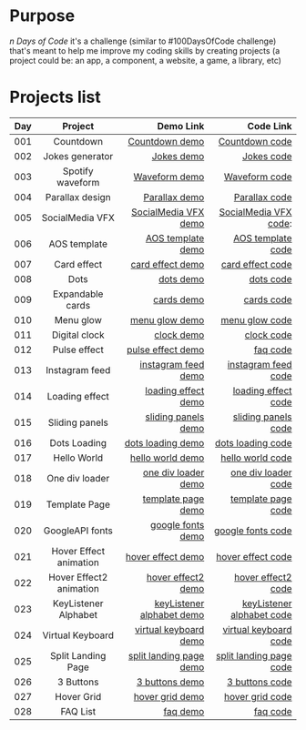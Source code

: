 # Purpose

_n Days of Code_ it's a challenge (similar to #100DaysOfCode challenge) that's meant to help me improve my coding skills by creating projects (a project could be: an app, a component, a website, a game, a library, etc)

# Projects list

| Day |         Project         |                   Demo Link |                   Code Link |
| --- | :---------------------: | --------------------------: | --------------------------: |
| 001 |        Countdown        |            [Countdown demo] |            [Countdown code] |
| 002 |     Jokes generator     |                [Jokes demo] |                [Jokes code] |
| 003 |    Spotify waveform     |             [Waveform demo] |             [Waveform code] |
| 004 |     Parallax design     |             [Parallax demo] |             [Parallax code] |
| 005 |     SocialMedia VFX     |     [ SocialMedia VFX demo] |    [ SocialMedia VFX code]: |
| 006 |      AOS template       |         [AOS template demo] |         [AOS template code] |
| 007 |       Card effect       |          [card effect demo] |          [card effect code] |
| 008 |          Dots           |                 [dots demo] |                 [dots code] |
| 009 |    Expandable cards     |                [cards demo] |                [cards code] |
| 010 |        Menu glow        |            [menu glow demo] |            [menu glow code] |
| 011 |      Digital clock      |                [clock demo] |                [clock code] |
| 012 |      Pulse effect       |         [pulse effect demo] |                  [faq code] |
| 013 |     Instagram feed      |       [instagram feed demo] |       [instagram feed code] |
| 014 |     Loading effect      |       [loading effect demo] |       [loading effect code] |
| 015 |     Sliding panels      |       [sliding panels demo] |       [sliding panels code] |
| 016 |      Dots Loading       |         [dots loading demo] |         [dots loading code] |
| 017 |       Hello World       |          [hello world demo] |          [hello world code] |
| 018 |     One div loader      |       [one div loader demo] |       [one div loader code] |
| 019 |      Template Page      |        [template page demo] |        [template page code] |
| 020 |     GoogleAPI fonts     |         [google fonts demo] |         [google fonts code] |
| 021 | Hover Effect animation  |         [hover effect demo] |         [hover effect code] |
| 022 | Hover Effect2 animation |        [hover effect2 demo] |        [hover effect2 code] |
| 023 |  KeyListener Alphabet   | [keyListener alphabet demo] | [keyListener alphabet code] |
| 024 |    Virtual Keyboard     |     [virtual keyboard demo] |     [virtual keyboard code] |
| 025 |   Split Landing Page    |   [split landing page demo] |   [split landing page code] |
| 026 |        3 Buttons        |            [3 buttons demo] |            [3 buttons code] |
| 027 |       Hover Grid        |           [hover grid demo] |           [hover grid code] |
| 028 |        FAQ List         |                  [faq demo] |                  [faq code] |

[countdown demo]: https://trstefan.github.io/ndaysofcode/Countdown/index.html
[countdown code]: https://github.com/trstefan/ndaysofcode/tree/master/Countdown
[jokes demo]: https://trstefan.github.io/ndaysofcode/Jokes%20Generator/index.html
[jokes code]: https://github.com/trstefan/ndaysofcode/tree/master/Jokes%20Generator
[waveform demo]: https://trstefan.github.io/ndaysofcode/Spotify%20waveform/index.html
[waveform code]: https://github.com/trstefan/ndaysofcode/tree/master/Spotify%20waveform
[parallax demo]: https://trstefan.github.io/ndaysofcode/Parallax%20design/index.html
[parallax code]: https://github.com/trstefan/ndaysofcode/tree/master/Parallax%20design
[faq demo]: https://trstefan.github.io/ndaysofcode/FAQ/index.html
[faq code]: https://github.com/trstefan/ndaysofcode/tree/master/FAQ
[hover grid demo]: https://trstefan.github.io/ndaysofcode/Hover%20Grid/index.html
[hover grid code]: https://github.com/trstefan/ndaysofcode/tree/master/Hover%20Grid
[3 buttons demo]: https://trstefan.github.io/ndaysofcode/3%20Buttons/index.html
[3 buttons code]: https://github.com/trstefan/ndaysofcode/tree/master/3%20Buttons
[split landing page demo]: https://trstefan.github.io/ndaysofcode/Split%20Landingpage/index.html
[split landing page code]: https://github.com/trstefan/ndaysofcode/tree/master/Split%20Landingpage
[virtual keyboard demo]: https://trstefan.github.io/ndaysofcode/Keyboard/index.html
[virtual keyboard code]: https://github.com/trstefan/ndaysofcode/tree/master/Keyboard
[keylistener alphabet demo]: https://trstefan.github.io/ndaysofcode/KeyListener%20Alphabet/index.html
[keylistener alphabet code]: https://github.com/trstefan/ndaysofcode/tree/master/KeyListener%20Alphabet
[hover effect2 demo]: https://trstefan.github.io/ndaysofcode/Hover%20Effect2/index.html
[hover effect2 code]: https://github.com/trstefan/ndaysofcode/tree/master/Hover%20Effect2
[hover effect demo]: https://trstefan.github.io/ndaysofcode/Hover%20Effect/index.html
[hover effect code]: https://github.com/trstefan/ndaysofcode/tree/master/Hover%20Effect
[ google fonts demo]: https://trstefan.github.io/ndaysofcode/GoogleAPI%20fonts/index.html
[ google fonts code]: https://github.com/trstefan/ndaysofcode/tree/master/GoogleAPI%20fonts
[ template page demo]: https://trstefan.github.io/ndaysofcode/404Template%20page/index.html
[ template page code]: https://github.com/trstefan/ndaysofcode/tree/master/404Template%20page
[ one div loader demo]: https://trstefan.github.io/ndaysofcode/OneDiv%20loader/index.html
[ one div loader code]: https://github.com/trstefan/ndaysofcode/tree/master/OneDiv%20loader
[ hello world demo]: https://trstefan.github.io/ndaysofcode/Hello%20World/index.html
[ hello world code]: https://github.com/trstefan/ndaysofcode/tree/master/Hello%20World
[ dots loading demo]: https://trstefan.github.io/ndaysofcode/Dots%20Loading/index.html
[ dots loading code]: https://github.com/trstefan/ndaysofcode/tree/master/Dots%20Loading
[ sliding panels demo]: https://trstefan.github.io/ndaysofcode/Sliding%20panels/index.html
[ sliding panels code]: https://github.com/trstefan/ndaysofcode/tree/master/Sliding%20panels
[ loading effect demo]: https://trstefan.github.io/ndaysofcode/Loading%20effect/index.html
[ loading effect code]: https://github.com/trstefan/ndaysofcode/tree/master/Loading%20effect
[instagram feed demo]: https://trstefan.github.io/ndaysofcode/Instagram%20Feed/index.html
[instagram feed code]: https://github.com/trstefan/ndaysofcode/tree/master/Instagram%20Feed
[ pulse effect demo]: https://trstefan.github.io/ndaysofcode/Pulse%20Effect/index.html
[ pulse effect code]: https://github.com/trstefan/ndaysofcode/tree/master/Pulse%20Effect
[ clock demo]: https://trstefan.github.io/ndaysofcode/Digital%20Clock/index.html
[ clock code]: https://github.com/trstefan/ndaysofcode/tree/master/Digital%20Clock
[ menu glow demo]: https://trstefan.github.io/ndaysofcode/Menu%20glow/index.html
[ menu glow code]: https://github.com/trstefan/ndaysofcode/tree/master/Menu%20glow
[ cards demo]: https://trstefan.github.io/ndaysofcode/Expandable%20Cards/index.html
[ cards code]: https://github.com/trstefan/ndaysofcode/tree/master/Expandable%20Cards
[ dots demo]: https://trstefan.github.io/ndaysofcode/Dots/index.html
[ dots code]: https://github.com/trstefan/ndaysofcode/tree/master/Dots
[ card effect demo]: https://trstefan.github.io/ndaysofcode/Card%20effect/index.html
[ card effect code]: https://github.com/trstefan/ndaysofcode/tree/master/Card%20effect
[ aos template demo]: https://trstefan.github.io/ndaysofcode/AOS%20template/index.html
[ aos template code]: https://github.com/trstefan/ndaysofcode/tree/master/AOS%20template
[ socialmedia vfx demo]: https://trstefan.github.io/ndaysofcode/SocialMedia%20VFX/index.html
[ socialmedia vfx code]: https://github.com/trstefan/ndaysofcode/tree/master/SocialMedia%20VFX
